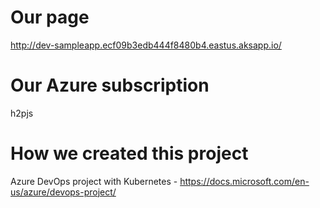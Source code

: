 # Our page
http://dev-sampleapp.ecf09b3edb444f8480b4.eastus.aksapp.io/

# Our Azure subscription
h2pjs

# How we created this project
Azure DevOps project with Kubernetes - https://docs.microsoft.com/en-us/azure/devops-project/
